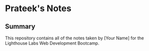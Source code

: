 # Prateek's Notes

## Summary 

This repository contains all of the notes taken by [Your Name] for the Lighthouse Labs Web Development Bootcamp.